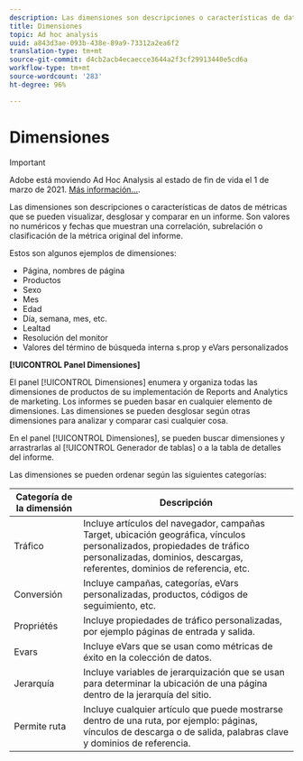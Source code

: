 ```yaml
---
description: Las dimensiones son descripciones o características de datos de métricas que se pueden visualizar, desglosar y comparar en un informe. Son valores no numéricos y fechas que muestran una correlación, subrelación o clasificación de la métrica original del informe.
title: Dimensiones
topic: Ad hoc analysis
uuid: a843d3ae-093b-438e-89a9-73312a2ea6f2
translation-type: tm+mt
source-git-commit: d4cb2acb4ecaecce3644a2f3cf29913440e5cd6a
workflow-type: tm+mt
source-wordcount: '283'
ht-degree: 96%

---
```



# Dimensiones

>[!IMPORTANT]
>
>Adobe está moviendo Ad Hoc Analysis al estado de fin de vida el 1 de marzo de 2021. [Más información...](https://adobe.ly/discoverworkspace).

Las dimensiones son descripciones o características de datos de métricas que se pueden visualizar, desglosar y comparar en un informe. Son valores no numéricos y fechas que muestran una correlación, subrelación o clasificación de la métrica original del informe.

Estos son algunos ejemplos de dimensiones:

* Página, nombres de página
* Productos
* Sexo
* Mes
* Edad
* Día, semana, mes, etc.
* Lealtad
* Resolución del monitor
* Valores del término de búsqueda interna s.prop y eVars personalizados

**[!UICONTROL Panel Dimensiones]**

El panel [!UICONTROL Dimensiones] enumera y organiza todas las dimensiones de productos de su implementación de Reports and Analytics de marketing. Los informes se pueden basar en cualquier elemento de dimensiones. Las dimensiones se pueden desglosar según otras dimensiones para analizar y comparar casi cualquier cosa.

En el panel [!UICONTROL Dimensiones], se pueden buscar dimensiones y arrastrarlas al [!UICONTROL Generador de tablas] o a la tabla de detalles del informe.

Las dimensiones se pueden ordenar según las siguientes categorías:

| Categoría de la dimensión | Descripción |
|--- |--- |
| Tráfico | Incluye artículos del navegador, campañas Target, ubicación geográfica, vínculos personalizados, propiedades de tráfico personalizadas, dominios, descargas, referentes, dominios de referencia, etc. |
| Conversión | Incluye campañas, categorías, eVars personalizadas, productos, códigos de seguimiento, etc.  |
| Propriétés | Incluye propiedades de tráfico personalizadas, por ejemplo páginas de entrada y salida. |
| Evars | Incluye eVars que se usan como métricas de éxito en la colección de datos. |
| Jerarquía | Incluye variables de jerarquización que se usan para determinar la ubicación de una página dentro de la jerarquía del sitio. |
| Permite ruta | Incluye cualquier artículo que puede mostrarse dentro de una ruta, por ejemplo: páginas, vínculos de descarga o de salida, palabras clave y dominios de referencia. |
